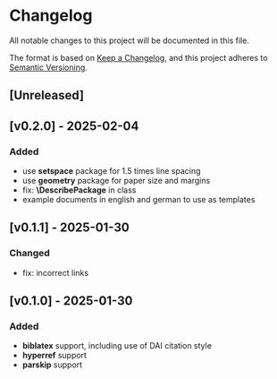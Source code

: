 # Changelog

All notable changes to this project will be documented in this file.

The format is based on [Keep a Changelog](https://keepachangelog.com/en/1.1.0/),
and this project adheres to [Semantic Versioning](https://semver.org/spec/v2.0.0.html).

## [Unreleased]

## [v0.2.0] - 2025-02-04

### Added

- use **setspace** package for 1.5 times line spacing
- use **geometry** package for paper size and margins
- fix: **\DescribePackage** in class
- example documents in english and german to use as templates

## [v0.1.1] - 2025-01-30

### Changed

- fix: incorrect links

## [v0.1.0] - 2025-01-30

### Added

- **biblatex** support, including use of DAI citation style
- **hyperref** support
- **parskip** support